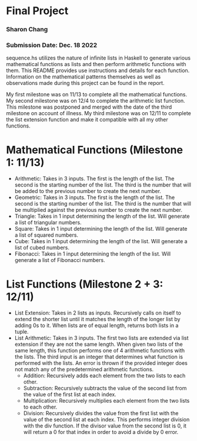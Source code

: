 # Final Project

### Sharon Chang
### Submission Date: Dec. 18 2022

sequence.hs utilizes the nature of infinite lists in Haskell to generate various mathematical functions as lists and then perform arithmetic functions with them. This README provides use instructions and details for each function. Information on the mathematical patterns themselves as well as observations made during this project can be found in the report.

My first milestone was on 11/13 to complete all the mathematical functions. My second milestone was on 12/4 to complete the arithmetic list function. This milestone was postponed and merged with the date of the third milestone on account of illness. My third milestone was on 12/11 to complete the list extension function and make it compatible with all my other functions.

# Mathematical Functions (Milestone 1: 11/13)
* Arithmetic: Takes in 3 inputs. The first is the length of the list. The second is the starting number of the list. The third is the number that will be added to the previous number to create the next number.
* Geometric: Takes in 3 inputs. The first is the length of the list. The second is the starting number of the list. The third is the number that will be multiplied against the previous number to create the next number.
* Triangle: Takes in 1 input determining the length of the list. Will generate a list of triangular numbers.
* Square: Takes in 1 input determining the length of the list. Will generate a list of squared numbers.
* Cube: Takes in 1 input determining the length of the list. Will generate a list of cubed numbers.
* Fibonacci: Takes in 1 input determining the length of the list. Will generate a list of Fibonacci numbers.

# List Functions (Milestone 2 + 3: 12/11)
* List Extension: Takes in 2 lists as inputs. Recursively calls on itself to extend the shorter list until it matches the length of the longer list by adding 0s to it. When lists are of equal length, returns both lists in a tuple.
* List Arithmetic: Takes in 3 inputs. The first two lists are extended via list extension if they are not the same length. When given two lists of the same length, this function performs one of 4 arithmetic functions with the lists. The third input is an integer that determines what function is performed with the lists. An error is thrown if the provided integer does not match any of the predetermined arithmetic functions.
  * Addition: Recursively adds each element from the two lists to each other.
  * Subtraction: Recursively subtracts the value of the second list from the value of the first list at each index.
  * Multiplication: Recursively multiplies each element from the two lists to each other.
  * Division: Recursively divides the value from the first list with the value of the second list at each index. This performs integer division with the div function. If the divisor value from the second list is 0, it will return a 0 for that index in order to avoid a divide by 0 error.